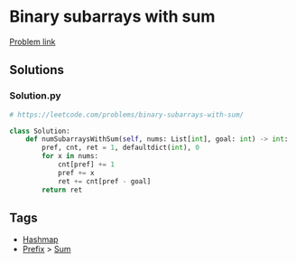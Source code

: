 # Binary subarrays with sum

[Problem link](https://leetcode.com/problems/binary-subarrays-with-sum/)

## Solutions


### Solution.py
```py
# https://leetcode.com/problems/binary-subarrays-with-sum/

class Solution:
    def numSubarraysWithSum(self, nums: List[int], goal: int) -> int:
        pref, cnt, ret = 1, defaultdict(int), 0
        for x in nums:
            cnt[pref] += 1
            pref += x
            ret += cnt[pref - goal]
        return ret
```
## Tags

* [Hashmap](/Collections/hashmap.md#hashmap)
* [Prefix](/Collections/prefix.md#prefix) > [Sum](/Collections/prefix.md#sum)
